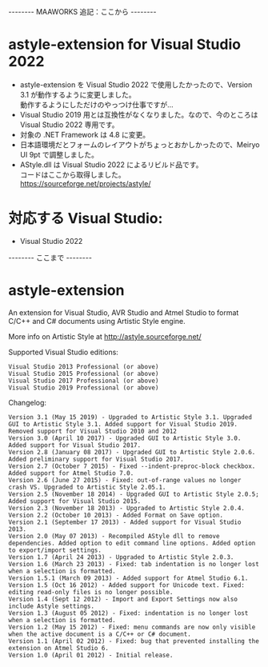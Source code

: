 -------- MAAWORKS 追記：ここから --------

astyle-extension for Visual Studio 2022
=======================================

* astyle-extension を Visual Studio 2022 で使用したかったので、Version 3.1 が動作するように変更しました。</br>
  動作するようにしただけのやっつけ仕事ですが...
* Visual Studio 2019 用とは互換性がなくなりました。なので、今のところは Visual Studio 2022 専用です。
* 対象の .NET Framework は 4.8 に変更。
* 日本語環境だとフォームのレイアウトがちょっとおかしかったので、Meiryo UI 9pt で調整しました。
* AStyle.dll は Visual Studio 2022 によるリビルド品です。</br>
  コードはここから取得しました。</br>
  https://sourceforge.net/projects/astyle/

対応する Visual Studio:
=======================

* Visual Studio 2022

-------- ここまで --------



astyle-extension
================

An extension for Visual Studio, AVR Studio and Atmel Studio to format C/C++ and C# documents using Artistic Style engine.

More info on Artistic Style at http://astyle.sourceforge.net/

Supported Visual Studio editions:

    Visual Studio 2013 Professional (or above)
    Visual Studio 2015 Professional (or above)
    Visual Studio 2017 Professional (or above)
    Visual Studio 2019 Professional (or above)


Changelog:

    Version 3.1 (May 15 2019) - Upgraded to Artistic Style 3.1. Upgraded GUI to Artistic Style 3.1. Added support for Visual Studio 2019. Removed support for Visual Studio 2010 and 2012
    Version 3.0 (April 10 2017) - Upgraded GUI to Artistic Style 3.0. Added support for Visual Studio 2017.
    Version 2.8 (January 08 2017) - Upgraded GUI to Artistic Style 2.0.6. Added preliminary support for Visual Studio 2017.
    Version 2.7 (October 7 2015) - Fixed --indent-preproc-block checkbox. Added support for Atmel Studio 7.0.
    Version 2.6 (June 27 2015) - Fixed: out-of-range values no longer crash VS. Upgraded to Artistic Style 2.05.1.
    Version 2.5 (November 18 2014) - Upgraded GUI to Artistic Style 2.0.5; Added support for Visual Studio 2015.
    Version 2.3 (November 18 2013) - Upgraded to Artistic Style 2.0.4.
    Version 2.2 (October 10 2013) - Added Format on Save option.
    Version 2.1 (September 17 2013) - Added support for Visual Studio 2013.
    Version 2.0 (May 07 2013) - Recompiled AStyle dll to remove dependencies. Added option to edit command line options. Added option to export/import settings.
    Version 1.7 (April 24 2013) - Upgraded to Artistic Style 2.0.3.
    Version 1.6 (March 23 2013) - Fixed: tab indentation is no longer lost when a selection is formatted.
    Version 1.5.1 (March 09 2013) - Added support for Atmel Studio 6.1.
    Version 1.5 (Oct 16 2012) - Added support for Unicode text. Fixed: editing read-only files is no longer possible.
    Version 1.4 (Sept 12 2012) - Import and Export Settings now also include Astyle settings.
    Version 1.3 (August 05 2012) - Fixed: indentation is no longer lost when a selection is formatted.
    Version 1.2 (May 15 2012) - Fixed: menu commands are now only visible when the active document is a C/C++ or C# document.
    Version 1.1 (April 02 2012) - Fixed: bug that prevented installing the extension on Atmel Studio 6.
    Version 1.0 (April 01 2012) - Initial release.
